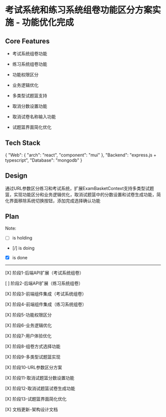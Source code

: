 # 考试系统和练习系统组卷功能区分方案实施 - 功能优化完成

## Core Features

- 考试系统组卷功能

- 练习系统组卷功能

- 功能权限区分

- 业务逻辑优化

- 多类型试题篮支持

- 取消分数设置功能

- 取消试卷名称输入功能

- 试题篮界面简化优化

## Tech Stack

{
  "Web": {
    "arch": "react",
    "component": "mui"
  },
  "Backend": "express.js + typescript",
  "Database": "mongodb"
}

## Design

通过URL参数区分练习和考试系统，扩展ExamBasketContext支持多类型试题篮，实现功能区分和业务逻辑优化，取消试题篮中的分数设置和试卷生成功能，简化界面移除系统切换按钮，添加完成选择确认功能

## Plan

Note: 

- [ ] is holding
- [/] is doing
- [X] is done

---

[X] 阶段1-后端API扩展（考试系统组卷）

[ ] 阶段2-后端API扩展（练习系统组卷）

[X] 阶段3-前端组件集成（考试系统组卷）

[X] 阶段4-前端组件集成（练习系统组卷）

[X] 阶段5-功能权限区分

[X] 阶段6-业务逻辑优化

[X] 阶段7-用户体验优化

[X] 阶段8-组卷方式选择功能

[X] 阶段9-多类型试题篮实现

[X] 阶段10-URL参数区分方案

[X] 阶段11-取消试题篮分数设置功能

[X] 阶段12-取消试题篮试卷生成功能

[X] 阶段13-试题篮界面简化优化

[X] 文档更新-架构设计文档
